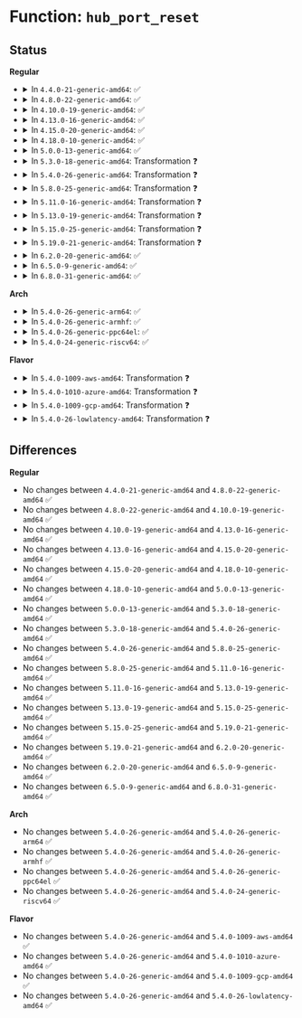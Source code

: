# Function: <code>hub_port_reset</code>

## Status
<b>Regular</b>
<ul>
<li>
<details>
<summary>In <code>4.4.0-21-generic-amd64</code>: ✅</summary>

```c
int hub_port_reset(struct usb_hub * hub, int port1, struct usb_device * udev, unsigned int delay, bool warm)
```

```json
{
  "name": "hub_port_reset",
  "collision_type": "Unique Static",
  "inline_type": "No",
  "funcs": [
    {
      "addr": 18446744071585159648,
      "name": "hub_port_reset",
      "external": false,
      "loc": "drivers/usb/core/hub.c:2794",
      "file": "drivers/usb/core/hub.c",
      "inline": "seen, unknown",
      "caller_inline": [],
      "caller_func": [
        "drivers/usb/core/hub.c:hub_port_init",
        "drivers/usb/core/hub.c:hub_port_init",
        "drivers/usb/core/hub.c:hub_port_init",
        "drivers/usb/core/hub.c:hub_port_init",
        "drivers/usb/core/hub.c:hub_event"
      ]
    }
  ],
  "symbols": [
    {
      "addr": 18446744071585159648,
      "name": "hub_port_reset",
      "section": ".text",
      "bind": "STB_LOCAL",
      "size": 1617
    }
  ]
}
```
</details>
</li>
<li>
<details>
<summary>In <code>4.8.0-22-generic-amd64</code>: ✅</summary>

```c
int hub_port_reset(struct usb_hub * hub, int port1, struct usb_device * udev, unsigned int delay, bool warm)
```

```json
{
  "name": "hub_port_reset",
  "collision_type": "Unique Static",
  "inline_type": "No",
  "funcs": [
    {
      "addr": 18446744071585552256,
      "name": "hub_port_reset",
      "external": false,
      "loc": "drivers/usb/core/hub.c:2791",
      "file": "drivers/usb/core/hub.c",
      "inline": "seen, unknown",
      "caller_inline": [],
      "caller_func": [
        "drivers/usb/core/hub.c:hub_event",
        "drivers/usb/core/hub.c:hub_port_init",
        "drivers/usb/core/hub.c:hub_port_init",
        "drivers/usb/core/hub.c:hub_port_init",
        "drivers/usb/core/hub.c:hub_port_init"
      ]
    }
  ],
  "symbols": [
    {
      "addr": 18446744071585552256,
      "name": "hub_port_reset",
      "section": ".text",
      "bind": "STB_LOCAL",
      "size": 1561
    }
  ]
}
```
</details>
</li>
<li>
<details>
<summary>In <code>4.10.0-19-generic-amd64</code>: ✅</summary>

```c
int hub_port_reset(struct usb_hub * hub, int port1, struct usb_device * udev, unsigned int delay, bool warm)
```

```json
{
  "name": "hub_port_reset",
  "collision_type": "Unique Static",
  "inline_type": "No",
  "funcs": [
    {
      "addr": 18446744071585739264,
      "name": "hub_port_reset",
      "external": false,
      "loc": "drivers/usb/core/hub.c:2717",
      "file": "drivers/usb/core/hub.c",
      "inline": "seen, unknown",
      "caller_inline": [],
      "caller_func": [
        "drivers/usb/core/hub.c:hub_event",
        "drivers/usb/core/hub.c:hub_port_init",
        "drivers/usb/core/hub.c:hub_port_init",
        "drivers/usb/core/hub.c:hub_port_init",
        "drivers/usb/core/hub.c:hub_port_init"
      ]
    }
  ],
  "symbols": [
    {
      "addr": 18446744071585739264,
      "name": "hub_port_reset",
      "section": ".text",
      "bind": "STB_LOCAL",
      "size": 1572
    }
  ]
}
```
</details>
</li>
<li>
<details>
<summary>In <code>4.13.0-16-generic-amd64</code>: ✅</summary>

```c
int hub_port_reset(struct usb_hub * hub, int port1, struct usb_device * udev, unsigned int delay, bool warm)
```

```json
{
  "name": "hub_port_reset",
  "collision_type": "Unique Static",
  "inline_type": "No",
  "funcs": [
    {
      "addr": 18446744071585826960,
      "name": "hub_port_reset",
      "external": false,
      "loc": "drivers/usb/core/hub.c:2745",
      "file": "drivers/usb/core/hub.c",
      "inline": "seen, unknown",
      "caller_inline": [],
      "caller_func": [
        "drivers/usb/core/hub.c:port_event",
        "drivers/usb/core/hub.c:hub_port_init",
        "drivers/usb/core/hub.c:hub_port_init",
        "drivers/usb/core/hub.c:hub_port_init",
        "drivers/usb/core/hub.c:hub_port_init"
      ]
    }
  ],
  "symbols": [
    {
      "addr": 18446744071585826960,
      "name": "hub_port_reset",
      "section": ".text",
      "bind": "STB_LOCAL",
      "size": 1680
    }
  ]
}
```
</details>
</li>
<li>
<details>
<summary>In <code>4.15.0-20-generic-amd64</code>: ✅</summary>

```c
int hub_port_reset(struct usb_hub * hub, int port1, struct usb_device * udev, unsigned int delay, bool warm)
```

```json
{
  "name": "hub_port_reset",
  "collision_type": "Unique Static",
  "inline_type": "No",
  "funcs": [
    {
      "addr": 18446744071586266256,
      "name": "hub_port_reset",
      "external": false,
      "loc": "drivers/usb/core/hub.c:2748",
      "file": "drivers/usb/core/hub.c",
      "inline": "seen, unknown",
      "caller_inline": [],
      "caller_func": [
        "drivers/usb/core/hub.c:hub_event",
        "drivers/usb/core/hub.c:hub_port_init",
        "drivers/usb/core/hub.c:hub_port_init",
        "drivers/usb/core/hub.c:hub_port_init",
        "drivers/usb/core/hub.c:hub_port_init"
      ]
    }
  ],
  "symbols": [
    {
      "addr": 18446744071586266256,
      "name": "hub_port_reset",
      "section": ".text",
      "bind": "STB_LOCAL",
      "size": 1704
    }
  ]
}
```
</details>
</li>
<li>
<details>
<summary>In <code>4.18.0-10-generic-amd64</code>: ✅</summary>

```c
int hub_port_reset(struct usb_hub * hub, int port1, struct usb_device * udev, unsigned int delay, bool warm)
```

```json
{
  "name": "hub_port_reset",
  "collision_type": "Unique Static",
  "inline_type": "No",
  "funcs": [
    {
      "addr": 18446744071586523648,
      "name": "hub_port_reset",
      "external": false,
      "loc": "drivers/usb/core/hub.c:2788",
      "file": "drivers/usb/core/hub.c",
      "inline": "seen, unknown",
      "caller_inline": [],
      "caller_func": [
        "drivers/usb/core/hub.c:port_event",
        "drivers/usb/core/hub.c:hub_port_init",
        "drivers/usb/core/hub.c:hub_port_init",
        "drivers/usb/core/hub.c:hub_port_init",
        "drivers/usb/core/hub.c:hub_port_init"
      ]
    }
  ],
  "symbols": [
    {
      "addr": 18446744071586523648,
      "name": "hub_port_reset",
      "section": ".text",
      "bind": "STB_LOCAL",
      "size": 1768
    }
  ]
}
```
</details>
</li>
<li>
<details>
<summary>In <code>5.0.0-13-generic-amd64</code>: ✅</summary>

```c
int hub_port_reset(struct usb_hub * hub, int port1, struct usb_device * udev, unsigned int delay, bool warm)
```

```json
{
  "name": "hub_port_reset",
  "collision_type": "Unique Static",
  "inline_type": "No",
  "funcs": [
    {
      "addr": 18446744071586672256,
      "name": "hub_port_reset",
      "external": false,
      "loc": "drivers/usb/core/hub.c:2801",
      "file": "drivers/usb/core/hub.c",
      "inline": "seen, unknown",
      "caller_inline": [],
      "caller_func": [
        "drivers/usb/core/hub.c:port_event",
        "drivers/usb/core/hub.c:hub_port_init",
        "drivers/usb/core/hub.c:hub_port_init",
        "drivers/usb/core/hub.c:hub_port_init",
        "drivers/usb/core/hub.c:hub_port_init"
      ]
    }
  ],
  "symbols": [
    {
      "addr": 18446744071586672256,
      "name": "hub_port_reset",
      "section": ".text",
      "bind": "STB_LOCAL",
      "size": 1731
    }
  ]
}
```
</details>
</li>
<li>
<details>
<summary>In <code>5.3.0-18-generic-amd64</code>: Transformation ❓</summary>

```c
int hub_port_reset(struct usb_hub * hub, int port1, struct usb_device * udev, unsigned int delay, bool warm)
```

```json
{
  "name": "hub_port_reset",
  "collision_type": "Unique Static",
  "inline_type": "No",
  "funcs": [
    {
      "addr": 0,
      "name": "hub_port_reset",
      "external": false,
      "loc": "drivers/usb/core/hub.c:2841",
      "file": "drivers/usb/core/hub.c",
      "inline": "seen, unknown",
      "caller_inline": [],
      "caller_func": [
        "drivers/usb/core/hub.c:port_event",
        "drivers/usb/core/hub.c:hub_port_init",
        "drivers/usb/core/hub.c:hub_port_init",
        "drivers/usb/core/hub.c:hub_port_init",
        "drivers/usb/core/hub.c:hub_port_init"
      ]
    }
  ],
  "symbols": [
    {
      "addr": 18446744071586926368,
      "name": "hub_port_reset",
      "section": ".text",
      "bind": "STB_LOCAL",
      "size": 1605
    },
    {
      "addr": 18446744071586947897,
      "name": "hub_port_reset.cold",
      "section": ".text",
      "bind": "STB_LOCAL",
      "size": 115
    }
  ]
}
```
</details>
</li>
<li>
<details>
<summary>In <code>5.4.0-26-generic-amd64</code>: Transformation ❓</summary>

```c
int hub_port_reset(struct usb_hub * hub, int port1, struct usb_device * udev, unsigned int delay, bool warm)
```

```json
{
  "name": "hub_port_reset",
  "collision_type": "Unique Static",
  "inline_type": "No",
  "funcs": [
    {
      "addr": 0,
      "name": "hub_port_reset",
      "external": false,
      "loc": "drivers/usb/core/hub.c:2885",
      "file": "drivers/usb/core/hub.c",
      "inline": "seen, unknown",
      "caller_inline": [],
      "caller_func": [
        "drivers/usb/core/hub.c:port_event",
        "drivers/usb/core/hub.c:hub_port_init",
        "drivers/usb/core/hub.c:hub_port_init",
        "drivers/usb/core/hub.c:hub_port_init",
        "drivers/usb/core/hub.c:hub_port_init"
      ]
    }
  ],
  "symbols": [
    {
      "addr": 18446744071587124816,
      "name": "hub_port_reset",
      "section": ".text",
      "bind": "STB_LOCAL",
      "size": 1605
    },
    {
      "addr": 18446744071587146633,
      "name": "hub_port_reset.cold",
      "section": ".text",
      "bind": "STB_LOCAL",
      "size": 115
    }
  ]
}
```
</details>
</li>
<li>
<details>
<summary>In <code>5.8.0-25-generic-amd64</code>: Transformation ❓</summary>

```c
int hub_port_reset(struct usb_hub * hub, int port1, struct usb_device * udev, unsigned int delay, bool warm)
```

```json
{
  "name": "hub_port_reset",
  "collision_type": "Unique Static",
  "inline_type": "No",
  "funcs": [
    {
      "addr": 0,
      "name": "hub_port_reset",
      "external": false,
      "loc": "drivers/usb/core/hub.c:2890",
      "file": "drivers/usb/core/hub.c",
      "inline": "seen, unknown",
      "caller_inline": [],
      "caller_func": [
        "drivers/usb/core/hub.c:port_event",
        "drivers/usb/core/hub.c:hub_port_init",
        "drivers/usb/core/hub.c:hub_port_init",
        "drivers/usb/core/hub.c:hub_port_init",
        "drivers/usb/core/hub.c:hub_port_init"
      ]
    }
  ],
  "symbols": [
    {
      "addr": 18446744071587976832,
      "name": "hub_port_reset",
      "section": ".text",
      "bind": "STB_LOCAL",
      "size": 1133
    },
    {
      "addr": 18446744071587995711,
      "name": "hub_port_reset.cold",
      "section": ".text",
      "bind": "STB_LOCAL",
      "size": 110
    }
  ]
}
```
</details>
</li>
<li>
<details>
<summary>In <code>5.11.0-16-generic-amd64</code>: Transformation ❓</summary>

```c
int hub_port_reset(struct usb_hub * hub, int port1, struct usb_device * udev, unsigned int delay, bool warm)
```

```json
{
  "name": "hub_port_reset",
  "collision_type": "Unique Static",
  "inline_type": "No",
  "funcs": [
    {
      "addr": 0,
      "name": "hub_port_reset",
      "external": false,
      "loc": "drivers/usb/core/hub.c:2908",
      "file": "drivers/usb/core/hub.c",
      "inline": "seen, unknown",
      "caller_inline": [],
      "caller_func": [
        "drivers/usb/core/hub.c:port_event",
        "drivers/usb/core/hub.c:hub_port_init",
        "drivers/usb/core/hub.c:hub_port_init",
        "drivers/usb/core/hub.c:hub_port_init",
        "drivers/usb/core/hub.c:hub_port_init"
      ]
    }
  ],
  "symbols": [
    {
      "addr": 18446744071588036560,
      "name": "hub_port_reset",
      "section": ".text",
      "bind": "STB_LOCAL",
      "size": 1133
    },
    {
      "addr": 18446744071591537509,
      "name": "hub_port_reset.cold",
      "section": ".text",
      "bind": "STB_LOCAL",
      "size": 110
    }
  ]
}
```
</details>
</li>
<li>
<details>
<summary>In <code>5.13.0-19-generic-amd64</code>: Transformation ❓</summary>

```c
int hub_port_reset(struct usb_hub * hub, int port1, struct usb_device * udev, unsigned int delay, bool warm)
```

```json
{
  "name": "hub_port_reset",
  "collision_type": "Unique Static",
  "inline_type": "No",
  "funcs": [
    {
      "addr": 0,
      "name": "hub_port_reset",
      "external": false,
      "loc": "drivers/usb/core/hub.c:2963",
      "file": "drivers/usb/core/hub.c",
      "inline": "seen, unknown",
      "caller_inline": [],
      "caller_func": [
        "drivers/usb/core/hub.c:port_event",
        "drivers/usb/core/hub.c:hub_port_init",
        "drivers/usb/core/hub.c:hub_port_init",
        "drivers/usb/core/hub.c:hub_port_init",
        "drivers/usb/core/hub.c:hub_port_init"
      ]
    }
  ],
  "symbols": [
    {
      "addr": 18446744071587918416,
      "name": "hub_port_reset",
      "section": ".text",
      "bind": "STB_LOCAL",
      "size": 1131
    },
    {
      "addr": 18446744071591479723,
      "name": "hub_port_reset.cold",
      "section": ".text",
      "bind": "STB_LOCAL",
      "size": 110
    }
  ]
}
```
</details>
</li>
<li>
<details>
<summary>In <code>5.15.0-25-generic-amd64</code>: Transformation ❓</summary>

```c
int hub_port_reset(struct usb_hub * hub, int port1, struct usb_device * udev, unsigned int delay, bool warm)
```

```json
{
  "name": "hub_port_reset",
  "collision_type": "Unique Static",
  "inline_type": "No",
  "funcs": [
    {
      "addr": 0,
      "name": "hub_port_reset",
      "external": false,
      "loc": "drivers/usb/core/hub.c:2967",
      "file": "drivers/usb/core/hub.c",
      "inline": "seen, unknown",
      "caller_inline": [],
      "caller_func": [
        "drivers/usb/core/hub.c:port_event",
        "drivers/usb/core/hub.c:hub_port_init",
        "drivers/usb/core/hub.c:hub_port_init",
        "drivers/usb/core/hub.c:hub_port_init",
        "drivers/usb/core/hub.c:hub_port_init"
      ]
    }
  ],
  "symbols": [
    {
      "addr": 18446744071588528352,
      "name": "hub_port_reset",
      "section": ".text",
      "bind": "STB_LOCAL",
      "size": 1133
    },
    {
      "addr": 18446744071592556846,
      "name": "hub_port_reset.cold",
      "section": ".text",
      "bind": "STB_LOCAL",
      "size": 110
    }
  ]
}
```
</details>
</li>
<li>
<details>
<summary>In <code>5.19.0-21-generic-amd64</code>: Transformation ❓</summary>

```c
int hub_port_reset(struct usb_hub * hub, int port1, struct usb_device * udev, unsigned int delay, bool warm)
```

```json
{
  "name": "hub_port_reset",
  "collision_type": "Unique Static",
  "inline_type": "No",
  "funcs": [
    {
      "addr": 0,
      "name": "hub_port_reset",
      "external": false,
      "loc": "drivers/usb/core/hub.c:2969",
      "file": "drivers/usb/core/hub.c",
      "inline": "seen, unknown",
      "caller_inline": [],
      "caller_func": [
        "drivers/usb/core/hub.c:port_event",
        "drivers/usb/core/hub.c:hub_port_init",
        "drivers/usb/core/hub.c:hub_port_init",
        "drivers/usb/core/hub.c:hub_port_init",
        "drivers/usb/core/hub.c:hub_port_init"
      ]
    }
  ],
  "symbols": [
    {
      "addr": 18446744071589936624,
      "name": "hub_port_reset",
      "section": ".text",
      "bind": "STB_LOCAL",
      "size": 1175
    },
    {
      "addr": 18446744071594436316,
      "name": "hub_port_reset.cold",
      "section": ".text",
      "bind": "STB_LOCAL",
      "size": 107
    }
  ]
}
```
</details>
</li>
<li>
<details>
<summary>In <code>6.2.0-20-generic-amd64</code>: ✅</summary>

```c
int hub_port_reset(struct usb_hub * hub, int port1, struct usb_device * udev, unsigned int delay, bool warm)
```

```json
{
  "name": "hub_port_reset",
  "collision_type": "Unique Static",
  "inline_type": "No",
  "funcs": [
    {
      "addr": 18446744071591518288,
      "name": "hub_port_reset",
      "external": false,
      "loc": "drivers/usb/core/hub.c:2945",
      "file": "drivers/usb/core/hub.c",
      "inline": "seen, unknown",
      "caller_inline": [],
      "caller_func": [
        "drivers/usb/core/hub.c:port_event",
        "drivers/usb/core/hub.c:hub_port_init",
        "drivers/usb/core/hub.c:hub_port_init",
        "drivers/usb/core/hub.c:hub_port_init",
        "drivers/usb/core/hub.c:hub_port_init"
      ]
    }
  ],
  "symbols": [
    {
      "addr": 18446744071591518288,
      "name": "hub_port_reset",
      "section": ".text",
      "bind": "STB_LOCAL",
      "size": 1297
    }
  ]
}
```
</details>
</li>
<li>
<details>
<summary>In <code>6.5.0-9-generic-amd64</code>: ✅</summary>

```c
int hub_port_reset(struct usb_hub * hub, int port1, struct usb_device * udev, unsigned int delay, bool warm)
```

```json
{
  "name": "hub_port_reset",
  "collision_type": "Unique Static",
  "inline_type": "No",
  "funcs": [
    {
      "addr": 18446744071591939696,
      "name": "hub_port_reset",
      "external": false,
      "loc": "drivers/usb/core/hub.c:2965",
      "file": "drivers/usb/core/hub.c",
      "inline": "seen, unknown",
      "caller_inline": [],
      "caller_func": [
        "drivers/usb/core/hub.c:port_event",
        "drivers/usb/core/hub.c:hub_port_init",
        "drivers/usb/core/hub.c:hub_port_init",
        "drivers/usb/core/hub.c:hub_port_init",
        "drivers/usb/core/hub.c:hub_port_init"
      ]
    }
  ],
  "symbols": [
    {
      "addr": 18446744071591939696,
      "name": "hub_port_reset",
      "section": ".text",
      "bind": "STB_LOCAL",
      "size": 1282
    }
  ]
}
```
</details>
</li>
<li>
<details>
<summary>In <code>6.8.0-31-generic-amd64</code>: ✅</summary>

```c
int hub_port_reset(struct usb_hub * hub, int port1, struct usb_device * udev, unsigned int delay, bool warm)
```

```json
{
  "name": "hub_port_reset",
  "collision_type": "Unique Static",
  "inline_type": "No",
  "funcs": [
    {
      "addr": 18446744071592679984,
      "name": "hub_port_reset",
      "external": false,
      "loc": "drivers/usb/core/hub.c:2967",
      "file": "drivers/usb/core/hub.c",
      "inline": "seen, unknown",
      "caller_inline": [],
      "caller_func": [
        "drivers/usb/core/hub.c:port_event",
        "drivers/usb/core/hub.c:hub_port_init",
        "drivers/usb/core/hub.c:hub_port_init",
        "drivers/usb/core/hub.c:hub_port_init",
        "drivers/usb/core/hub.c:hub_port_init"
      ]
    }
  ],
  "symbols": [
    {
      "addr": 18446744071592679984,
      "name": "hub_port_reset",
      "section": ".text",
      "bind": "STB_LOCAL",
      "size": 1260
    }
  ]
}
```
</details>
</li>
</ul>
<b>Arch</b>
<ul>
<li>
<details>
<summary>In <code>5.4.0-26-generic-arm64</code>: ✅</summary>

```c
int hub_port_reset(struct usb_hub * hub, int port1, struct usb_device * udev, unsigned int delay, bool warm)
```

```json
{
  "name": "hub_port_reset",
  "collision_type": "Unique Static",
  "inline_type": "No",
  "funcs": [
    {
      "addr": 18446603336500200624,
      "name": "hub_port_reset",
      "external": false,
      "loc": "drivers/usb/core/hub.c:2885",
      "file": "drivers/usb/core/hub.c",
      "inline": "seen, unknown",
      "caller_inline": [],
      "caller_func": [
        "drivers/usb/core/hub.c:port_event",
        "drivers/usb/core/hub.c:hub_port_init",
        "drivers/usb/core/hub.c:hub_port_init",
        "drivers/usb/core/hub.c:hub_port_init",
        "drivers/usb/core/hub.c:hub_port_init"
      ]
    }
  ],
  "symbols": [
    {
      "addr": 18446603336500200624,
      "name": "hub_port_reset",
      "section": ".text",
      "bind": "STB_LOCAL",
      "size": 1656
    }
  ]
}
```
</details>
</li>
<li>
<details>
<summary>In <code>5.4.0-26-generic-armhf</code>: ✅</summary>

```c
int hub_port_reset(struct usb_hub * hub, int port1, struct usb_device * udev, unsigned int delay, bool warm)
```

```json
{
  "name": "hub_port_reset",
  "collision_type": "Unique Static",
  "inline_type": "No",
  "funcs": [
    {
      "addr": 3232679224,
      "name": "hub_port_reset",
      "external": false,
      "loc": "drivers/usb/core/hub.c:2885",
      "file": "drivers/usb/core/hub.c",
      "inline": "seen, unknown",
      "caller_inline": [],
      "caller_func": [
        "drivers/usb/core/hub.c:port_event",
        "drivers/usb/core/hub.c:hub_port_init",
        "drivers/usb/core/hub.c:hub_port_init",
        "drivers/usb/core/hub.c:hub_port_init",
        "drivers/usb/core/hub.c:hub_port_init"
      ]
    }
  ],
  "symbols": [
    {
      "addr": 3232679224,
      "name": "hub_port_reset",
      "section": ".text",
      "bind": "STB_LOCAL",
      "size": 1976
    }
  ]
}
```
</details>
</li>
<li>
<details>
<summary>In <code>5.4.0-26-generic-ppc64el</code>: ✅</summary>

```c
int hub_port_reset(struct usb_hub * hub, int port1, struct usb_device * udev, unsigned int delay, bool warm)
```

```json
{
  "name": "hub_port_reset",
  "collision_type": "Unique Static",
  "inline_type": "No",
  "funcs": [
    {
      "addr": 13835058055293485840,
      "name": "hub_port_reset",
      "external": false,
      "loc": "drivers/usb/core/hub.c:2885",
      "file": "drivers/usb/core/hub.c",
      "inline": "seen, unknown",
      "caller_inline": [],
      "caller_func": [
        "drivers/usb/core/hub.c:port_event",
        "drivers/usb/core/hub.c:hub_port_init",
        "drivers/usb/core/hub.c:hub_port_init",
        "drivers/usb/core/hub.c:hub_port_init",
        "drivers/usb/core/hub.c:hub_port_init"
      ]
    }
  ],
  "symbols": [
    {
      "addr": 13835058055293485840,
      "name": "hub_port_reset",
      "section": ".text",
      "bind": "STB_LOCAL",
      "size": 2196
    }
  ]
}
```
</details>
</li>
<li>
<details>
<summary>In <code>5.4.0-24-generic-riscv64</code>: ✅</summary>

```c
int hub_port_reset(struct usb_hub * hub, int port1, struct usb_device * udev, unsigned int delay, bool warm)
```

```json
{
  "name": "hub_port_reset",
  "collision_type": "Unique Static",
  "inline_type": "No",
  "funcs": [
    {
      "addr": 18446743936277124468,
      "name": "hub_port_reset",
      "external": false,
      "loc": "drivers/usb/core/hub.c:2885",
      "file": "drivers/usb/core/hub.c",
      "inline": "seen, unknown",
      "caller_inline": [],
      "caller_func": [
        "drivers/usb/core/hub.c:port_event",
        "drivers/usb/core/hub.c:hub_port_init",
        "drivers/usb/core/hub.c:hub_port_init",
        "drivers/usb/core/hub.c:hub_port_init",
        "drivers/usb/core/hub.c:hub_port_init"
      ]
    }
  ],
  "symbols": [
    {
      "addr": 18446743936277124468,
      "name": "hub_port_reset",
      "section": ".text",
      "bind": "STB_LOCAL",
      "size": 1706
    }
  ]
}
```
</details>
</li>
</ul>
<b>Flavor</b>
<ul>
<li>
<details>
<summary>In <code>5.4.0-1009-aws-amd64</code>: Transformation ❓</summary>

```c
int hub_port_reset(struct usb_hub * hub, int port1, struct usb_device * udev, unsigned int delay, bool warm)
```

```json
{
  "name": "hub_port_reset",
  "collision_type": "Unique Static",
  "inline_type": "No",
  "funcs": [
    {
      "addr": 0,
      "name": "hub_port_reset",
      "external": false,
      "loc": "drivers/usb/core/hub.c:2885",
      "file": "drivers/usb/core/hub.c",
      "inline": "seen, unknown",
      "caller_inline": [],
      "caller_func": [
        "drivers/usb/core/hub.c:port_event",
        "drivers/usb/core/hub.c:hub_port_init",
        "drivers/usb/core/hub.c:hub_port_init",
        "drivers/usb/core/hub.c:hub_port_init",
        "drivers/usb/core/hub.c:hub_port_init"
      ]
    }
  ],
  "symbols": [
    {
      "addr": 18446744071586830896,
      "name": "hub_port_reset",
      "section": ".text",
      "bind": "STB_LOCAL",
      "size": 1605
    },
    {
      "addr": 18446744071586852713,
      "name": "hub_port_reset.cold",
      "section": ".text",
      "bind": "STB_LOCAL",
      "size": 115
    }
  ]
}
```
</details>
</li>
<li>
<details>
<summary>In <code>5.4.0-1010-azure-amd64</code>: Transformation ❓</summary>

```c
int hub_port_reset(struct usb_hub * hub, int port1, struct usb_device * udev, unsigned int delay, bool warm)
```

```json
{
  "name": "hub_port_reset",
  "collision_type": "Unique Static",
  "inline_type": "No",
  "funcs": [
    {
      "addr": 0,
      "name": "hub_port_reset",
      "external": false,
      "loc": "drivers/usb/core/hub.c:2885",
      "file": "drivers/usb/core/hub.c",
      "inline": "seen, unknown",
      "caller_inline": [],
      "caller_func": [
        "drivers/usb/core/hub.c:port_event",
        "drivers/usb/core/hub.c:hub_port_init",
        "drivers/usb/core/hub.c:hub_port_init",
        "drivers/usb/core/hub.c:hub_port_init",
        "drivers/usb/core/hub.c:hub_port_init"
      ]
    }
  ],
  "symbols": [
    {
      "addr": 18446744071586772656,
      "name": "hub_port_reset",
      "section": ".text",
      "bind": "STB_LOCAL",
      "size": 1605
    },
    {
      "addr": 18446744071586794921,
      "name": "hub_port_reset.cold",
      "section": ".text",
      "bind": "STB_LOCAL",
      "size": 115
    }
  ]
}
```
</details>
</li>
<li>
<details>
<summary>In <code>5.4.0-1009-gcp-amd64</code>: Transformation ❓</summary>

```c
int hub_port_reset(struct usb_hub * hub, int port1, struct usb_device * udev, unsigned int delay, bool warm)
```

```json
{
  "name": "hub_port_reset",
  "collision_type": "Unique Static",
  "inline_type": "No",
  "funcs": [
    {
      "addr": 0,
      "name": "hub_port_reset",
      "external": false,
      "loc": "drivers/usb/core/hub.c:2885",
      "file": "drivers/usb/core/hub.c",
      "inline": "seen, unknown",
      "caller_inline": [],
      "caller_func": [
        "drivers/usb/core/hub.c:port_event",
        "drivers/usb/core/hub.c:hub_port_init",
        "drivers/usb/core/hub.c:hub_port_init",
        "drivers/usb/core/hub.c:hub_port_init",
        "drivers/usb/core/hub.c:hub_port_init"
      ]
    }
  ],
  "symbols": [
    {
      "addr": 18446744071587079376,
      "name": "hub_port_reset",
      "section": ".text",
      "bind": "STB_LOCAL",
      "size": 1605
    },
    {
      "addr": 18446744071587101193,
      "name": "hub_port_reset.cold",
      "section": ".text",
      "bind": "STB_LOCAL",
      "size": 115
    }
  ]
}
```
</details>
</li>
<li>
<details>
<summary>In <code>5.4.0-26-lowlatency-amd64</code>: Transformation ❓</summary>

```c
int hub_port_reset(struct usb_hub * hub, int port1, struct usb_device * udev, unsigned int delay, bool warm)
```

```json
{
  "name": "hub_port_reset",
  "collision_type": "Unique Static",
  "inline_type": "No",
  "funcs": [
    {
      "addr": 0,
      "name": "hub_port_reset",
      "external": false,
      "loc": "drivers/usb/core/hub.c:2885",
      "file": "drivers/usb/core/hub.c",
      "inline": "seen, unknown",
      "caller_inline": [],
      "caller_func": [
        "drivers/usb/core/hub.c:port_event",
        "drivers/usb/core/hub.c:hub_port_init",
        "drivers/usb/core/hub.c:hub_port_init",
        "drivers/usb/core/hub.c:hub_port_init",
        "drivers/usb/core/hub.c:hub_port_init"
      ]
    }
  ],
  "symbols": [
    {
      "addr": 18446744071587186528,
      "name": "hub_port_reset",
      "section": ".text",
      "bind": "STB_LOCAL",
      "size": 1605
    },
    {
      "addr": 18446744071587208441,
      "name": "hub_port_reset.cold",
      "section": ".text",
      "bind": "STB_LOCAL",
      "size": 115
    }
  ]
}
```
</details>
</li>
</ul>

## Differences
<b>Regular</b>
<ul>
<li>
No changes between <code>4.4.0-21-generic-amd64</code> and <code>4.8.0-22-generic-amd64</code> ✅
</li>
<li>
No changes between <code>4.8.0-22-generic-amd64</code> and <code>4.10.0-19-generic-amd64</code> ✅
</li>
<li>
No changes between <code>4.10.0-19-generic-amd64</code> and <code>4.13.0-16-generic-amd64</code> ✅
</li>
<li>
No changes between <code>4.13.0-16-generic-amd64</code> and <code>4.15.0-20-generic-amd64</code> ✅
</li>
<li>
No changes between <code>4.15.0-20-generic-amd64</code> and <code>4.18.0-10-generic-amd64</code> ✅
</li>
<li>
No changes between <code>4.18.0-10-generic-amd64</code> and <code>5.0.0-13-generic-amd64</code> ✅
</li>
<li>
No changes between <code>5.0.0-13-generic-amd64</code> and <code>5.3.0-18-generic-amd64</code> ✅
</li>
<li>
No changes between <code>5.3.0-18-generic-amd64</code> and <code>5.4.0-26-generic-amd64</code> ✅
</li>
<li>
No changes between <code>5.4.0-26-generic-amd64</code> and <code>5.8.0-25-generic-amd64</code> ✅
</li>
<li>
No changes between <code>5.8.0-25-generic-amd64</code> and <code>5.11.0-16-generic-amd64</code> ✅
</li>
<li>
No changes between <code>5.11.0-16-generic-amd64</code> and <code>5.13.0-19-generic-amd64</code> ✅
</li>
<li>
No changes between <code>5.13.0-19-generic-amd64</code> and <code>5.15.0-25-generic-amd64</code> ✅
</li>
<li>
No changes between <code>5.15.0-25-generic-amd64</code> and <code>5.19.0-21-generic-amd64</code> ✅
</li>
<li>
No changes between <code>5.19.0-21-generic-amd64</code> and <code>6.2.0-20-generic-amd64</code> ✅
</li>
<li>
No changes between <code>6.2.0-20-generic-amd64</code> and <code>6.5.0-9-generic-amd64</code> ✅
</li>
<li>
No changes between <code>6.5.0-9-generic-amd64</code> and <code>6.8.0-31-generic-amd64</code> ✅
</li>
</ul>
<b>Arch</b>
<ul>
<li>
No changes between <code>5.4.0-26-generic-amd64</code> and <code>5.4.0-26-generic-arm64</code> ✅
</li>
<li>
No changes between <code>5.4.0-26-generic-amd64</code> and <code>5.4.0-26-generic-armhf</code> ✅
</li>
<li>
No changes between <code>5.4.0-26-generic-amd64</code> and <code>5.4.0-26-generic-ppc64el</code> ✅
</li>
<li>
No changes between <code>5.4.0-26-generic-amd64</code> and <code>5.4.0-24-generic-riscv64</code> ✅
</li>
</ul>
<b>Flavor</b>
<ul>
<li>
No changes between <code>5.4.0-26-generic-amd64</code> and <code>5.4.0-1009-aws-amd64</code> ✅
</li>
<li>
No changes between <code>5.4.0-26-generic-amd64</code> and <code>5.4.0-1010-azure-amd64</code> ✅
</li>
<li>
No changes between <code>5.4.0-26-generic-amd64</code> and <code>5.4.0-1009-gcp-amd64</code> ✅
</li>
<li>
No changes between <code>5.4.0-26-generic-amd64</code> and <code>5.4.0-26-lowlatency-amd64</code> ✅
</li>
</ul>
